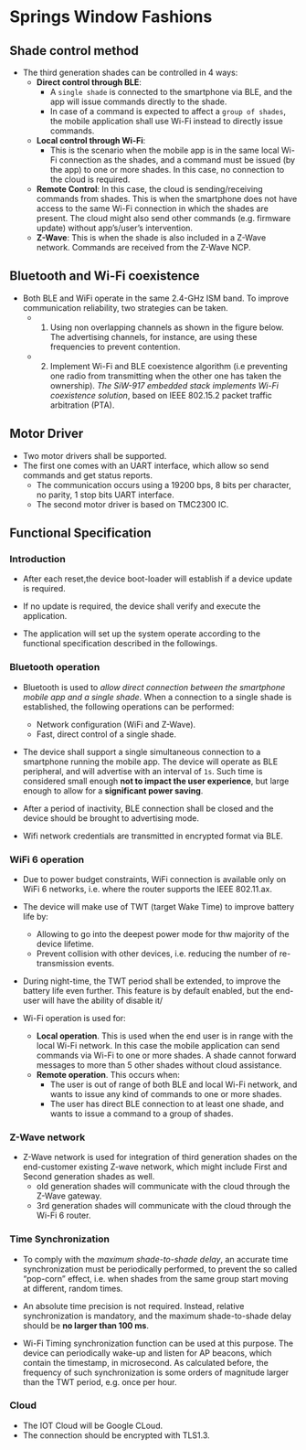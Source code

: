 # Springs Window Fashions

## Shade control method

- The third generation shades can be controlled in 4 ways:
  - **Direct control through BLE**:
    - A `single shade` is connected to the smartphone via BLE, and the app will issue commands directly to the shade.
    - In case of a command is expected to affect a `group of shades`, the mobile application shall use Wi-Fi instead to directly issue commands.
  - **Local control through Wi-Fi**:
    - This is the scenario when the mobile app is in the same local Wi-Fi connection as the shades, and a command must be issued (by the app) to one or more shades. In this case, no connection to the cloud is required.
  - **Remote Control**: In this case, the cloud is sending/receiving commands from shades. This is when the smartphone does not have access to the same Wi-Fi connection in which the shades are present. The cloud might also send other commands (e.g. firmware update) without app’s/user’s intervention.
  - **Z-Wave**: This is when the shade is also included in a Z-Wave network. Commands are received from the Z-Wave NCP.

## Bluetooth and Wi-Fi coexistence

- Both BLE and WiFi operate in the same 2.4-GHz ISM band. To improve communication reliability, two strategies can be taken.
  - 1. Using non overlapping channels as shown in the figure below. The advertising channels, for instance, are using these frequencies to prevent contention.
  - 2. Implement Wi-Fi and BLE coexistence algorithm (i.e preventing one radio from transmitting when the other one has taken the ownership). *The SiW-917 embedded stack implements Wi-Fi coexistence solution*, based on IEEE 802.15.2 packet traffic arbitration (PTA).

## Motor Driver

- Two motor drivers shall be supported.
- The first one comes with an UART interface, which allow so send commands and get status reports.
  - The communication occurs using a 19200 bps, 8 bits per character, no parity, 1 stop bits UART interface.
  - The second motor driver is based on TMC2300 IC.

## Functional Specification

### Introduction

- After each reset,the device boot-loader will establish if a device update is required.
- If no update is required, the device shall verify and execute the application.

- The application will set up the system operate according to the functional specification described in the followings.

### Bluetooth operation

- Bluetooth is used to *allow direct connection between the smartphone mobile app and a single shade*. When a connection to a single shade is established, the following operations can be performed:
  - Network configuration (WiFi and Z-Wave).
  - Fast, direct control of a single shade.

- The device shall support a single simultaneous connection to a smartphone running the mobile app. The device will operate as BLE peripheral, and will advertise with an interval of `1s`. Such time is considered small enough **not to impact the user experience**, but large enough to allow for a **significant power saving**.

- After a period of inactivity, BLE connection shall be closed and the device should be brought to advertising mode.

- Wifi network credentials are transmitted in encrypted format via BLE.

### WiFi 6 operation

- Due to power budget constraints, WiFi connection is available only on WiFi 6 networks, i.e. where the router supports the IEEE 802.11.ax.

- The device will make use of TWT (target Wake Time) to improve battery life by:
  - Allowing to go into the deepest power mode for thw majority of the device lifetime.
  - Prevent collision with other devices, i.e. reducing the number of re-transmission events.

- During night-time, the TWT period shall be extended, to improve the battery life even further. This feature is by default enabled, but the end-user will have the ability of disable it/

- Wi-Fi operation is used for:
  - **Local operation**. This is used when the end user is in range with the local Wi-Fi network. In this case the mobile application can send commands via Wi-Fi to one or more shades. A shade cannot forward messages to more than 5 other shades without cloud assistance.
  - **Remote operation**. This occurs when:
    - The user is out of range of both BLE and local Wi-Fi network, and wants to issue any kind of commands to one or more shades.
    - The user has direct BLE connection to at least one shade, and wants to issue a command to a group of shades.

### Z-Wave network

- Z-Wave network is used for integration of third generation shades on the end-customer existing Z-wave network, which might include First and Second generation shades as well.
  - old generation shades will communicate with the cloud through the Z-Wave gateway.
  - 3rd generation shades will communicate with the cloud through the Wi-Fi 6 router.

### Time Synchronization

- To comply with the *maximum shade-to-shade delay*, an accurate time synchronization must be periodically performed, to prevent the so called “pop-corn” effect, i.e. when shades from the same group start moving at different, random times.

- An absolute time precision is not required. Instead, relative synchronization is mandatory, and the maximum shade-to-shade delay should be **no larger than 100 ms**.

- Wi-Fi Timing synchronization function can be used at this purpose. The device can periodically wake-up and listen for AP beacons, which contain the timestamp, in microsecond. As calculated before, the frequency of such synchronization is some orders of magnitude larger than the TWT period, e.g. once per hour.

### Cloud

- The IOT Cloud will be Google CLoud.
- The connection should be encrypted with TLS1.3.
